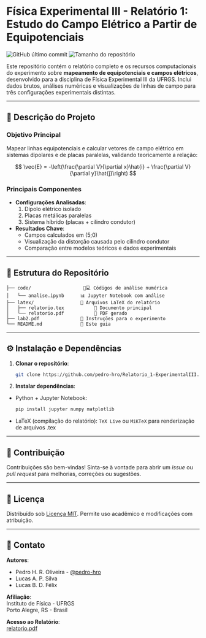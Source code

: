 # Física Experimental III - Relatório 1: Estudo do Campo Elétrico a Partir de Equipotenciais

![GitHub último commit](https://img.shields.io/github/last-commit/pedro-hro/Relatorio_1-ExperimentalIII)
![Tamanho do repositório](https://img.shields.io/github/repo-size/pedro-hro/Relatorio_1-ExperimentalIII)

Este repositório contém o relatório completo e os recursos computacionais do experimento sobre **mapeamento de equipotenciais e campos elétricos**, desenvolvido para a disciplina de Física Experimental III da UFRGS. Inclui dados brutos, análises numéricas e visualizações de linhas de campo para três configurações experimentais distintas.

---

## 🧪 Descrição do Projeto

### Objetivo Principal

Mapear linhas equipotenciais e calcular vetores de campo elétrico em sistemas dipolares e de placas paralelas, validando teoricamente a relação:

$$
\vec{E} = -\left(\frac{\partial V}{\partial x}\hat{i} + \frac{\partial V}{\partial y}\hat{j}\right)
$$

### Principais Componentes

- **Configurações Analisadas**:
  1. Dipolo elétrico isolado
  2. Placas metálicas paralelas
  3. Sistema híbrido (placas + cilindro condutor)
- **Resultados Chave**:
  - Campos calculados em (5;0)
  - Visualização da distorção causada pelo cilindro condutor
  - Comparação entre modelos teóricos e dados experimentais

---

## 📂 Estrutura do Repositório

```
├── code/                   👨💻 Códigos de análise numérica
│   └── analise.ipynb      📊 Jupyter Notebook com análise
├── latex/                 📜 Arquivos LaTeX do relatório
│   ├── relatorio.tex           🧾 Documento principal
│   └── relatorio.pdf           📄 PDF gerado
├── lab2.pdf               📄 Instruções para o experimento
└── README.md              📌 Este guia
```

---

## ⚙️ Instalação e Dependências

1. **Clonar o repositório**:
   ```bash
   git clone https://github.com/pedro-hro/Relatorio_1-ExperimentalIII.git
   ```
2. **Instalar dependências**:

- Python + Jupyter Notebook:
  ```bash
  pip install jupyter numpy matplotlib
  ```
- LaTeX (compilação do relatório):
  `TeX Live` ou `MiKTeX` para renderização de arquivos .tex

---

## 🤝 Contribuição

Contribuições são bem-vindas!
Sinta-se à vontade para abrir um _issue_ ou _pull request_ para melhorias, correções ou sugestões.

---

## 📜 Licença

Distribuído sob [Licença MIT](LICENSE). Permite uso acadêmico e modificações com atribuição.

---

## 📧 Contato

**Autores**:

- Pedro H. R. Oliveira - [@pedro-hro](https://github.com/pedro-hro)
- Lucas A. P. Silva
- Lucas B. D. Félix

**Afiliação**:  
Instituto de Física - UFRGS  
Porto Alegre, RS - Brasil

**Acesso ao Relatório**:  
[relatorio.pdf](Latex/relatorio.pdf)
